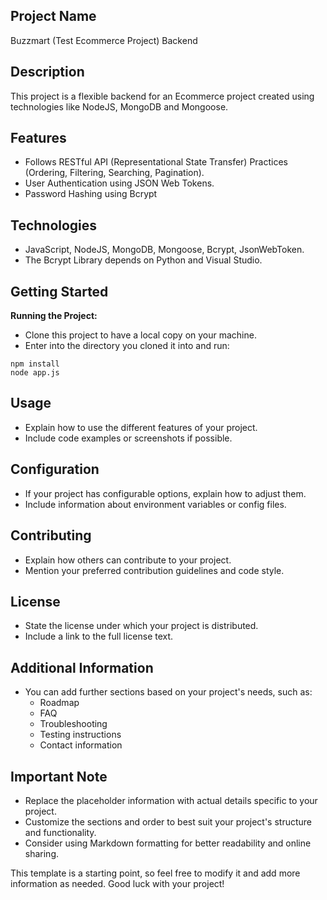 ## Project Name

Buzzmart (Test Ecommerce Project) Backend

## Description

This project is a flexible backend for an Ecommerce project created using technologies like NodeJS, MongoDB and Mongoose.

## Features

* Follows RESTful API (Representational State Transfer) Practices (Ordering, Filtering, Searching, Pagination).
* User Authentication using JSON Web Tokens.
* Password Hashing using Bcrypt

## Technologies

* JavaScript, NodeJS, MongoDB, Mongoose, Bcrypt, JsonWebToken.
* The Bcrypt Library depends on Python and Visual Studio.

## Getting Started

**Running the Project:**

* Clone this project to have a local copy on your machine.
* Enter into the directory you cloned it into and run: 
```
npm install
node app.js
```

## Usage

* Explain how to use the different features of your project.
* Include code examples or screenshots if possible.

## Configuration

* If your project has configurable options, explain how to adjust them.
* Include information about environment variables or config files.

## Contributing

* Explain how others can contribute to your project.
* Mention your preferred contribution guidelines and code style.

## License

* State the license under which your project is distributed.
* Include a link to the full license text.

## Additional Information

* You can add further sections based on your project's needs, such as:
    * Roadmap
    * FAQ
    * Troubleshooting
    * Testing instructions
    * Contact information

## Important Note

* Replace the placeholder information with actual details specific to your project.
* Customize the sections and order to best suit your project's structure and functionality.
* Consider using Markdown formatting for better readability and online sharing.

This template is a starting point, so feel free to modify it and add more information as needed. Good luck with your project!
